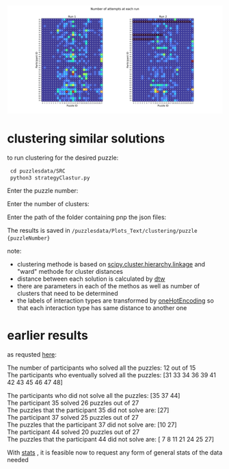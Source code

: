 ![alt text](https://github.com/jinanallan/puzzlesdata/blob/main/Data/Distribution.png?raw=True)

# clustering similar solutions
to run clustering for the desired puzzle:
```
 cd puzzlesdata/SRC
 python3 strategyClastur.py
```
Enter the puzzle number: 

Enter the number of clusters: 

Enter the path of the folder containing pnp the json files: 


The results is saved in ```/puzzlesdata/Plots_Text/clustering/puzzle {puzzleNumber}```

note:
* clustering methode is based on [scipy.cluster.hierarchy.linkage](https://docs.scipy.org/doc/scipy/reference/generated/scipy.cluster.hierarchy.linkage.html) and "ward" methode for cluster distances
* distance between each solution is calculated by [dtw](https://dtaidistance.readthedocs.io/en/latest/usage/dtw.html#dtw-between-multiple-time-series)
* there are parameters in each of the methos as well as number of clusters that need to be determined 
* the labels of interaction types are transformed by [oneHotEncoding](https://scikit-learn.org/stable/modules/generated/sklearn.preprocessing.OneHotEncoder.html) so that each interaction type has same distance to another one

# earlier results
as requsted [here](https://github.com/svetlanalevit/puzzle-scenes/projects/1#card-88830295):  

The number of participants who solved all the puzzles: 12 out of 15  
The participants who eventually solved all the puzzles:  [31 33 34 36 39 41 42 43 45 46 47 48]  
  
The participants who did not solve all the puzzles:  [35 37 44]  
The participant 35 solved 26 puzzles out of 27  
The puzzles that the participant 35 did not solve are: [27]  
The participant 37 solved 25 puzzles out of 27  
The puzzles that the participant 37 did not solve are: [10 27]  
The participant 44 solved 20 puzzles out of 27  
The puzzles that the participant 44 did not solve are: [ 7  8 11 21 24 25 27]  

With [stats](https://github.com/jinanallan/puzzlesdata/blob/main/stats.py) , it is feasible now to request any form of general stats of the data needed
